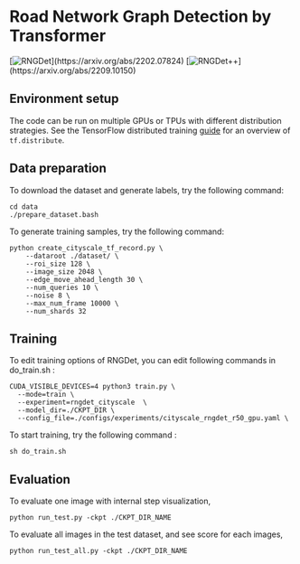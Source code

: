 # Road Network Graph Detection by Transformer

[![RNGDet](https://img.shields.io/badge/RNGDet-arXiv.2202.07824-B3181B?)](https://arxiv.org/abs/2202.07824)
[![RNGDet++](https://img.shields.io/badge/RNGDet++-arXiv.2209.10150-B3181B?)](https://arxiv.org/abs/2209.10150)

## Environment setup
The code can be run on multiple GPUs or TPUs with different distribution
strategies. See the TensorFlow distributed training
[guide](https://www.tensorflow.org/guide/distributed_training) for an overview
of `tf.distribute`.

## Data preparation
To download the dataset and generate labels, try the following command:

```
cd data
./prepare_dataset.bash
```

To generate training samples, try the following command:

```
python create_cityscale_tf_record.py \
    --dataroot ./dataset/ \
    --roi_size 128 \
    --image_size 2048 \
    --edge_move_ahead_length 30 \
    --num_queries 10 \
    --noise 8 \
    --max_num_frame 10000 \
    --num_shards 32
```
## Training 
To edit training options of RNGDet, you can edit following commands in do_train.sh :

```
CUDA_VISIBLE_DEVICES=4 python3 train.py \
  --mode=train \
  --experiment=rngdet_cityscale  \
  --model_dir=./CKPT_DIR \
  --config_file=./configs/experiments/cityscale_rngdet_r50_gpu.yaml \
```

To start training, try the following command : 
```
sh do_train.sh 
```

## Evaluation 
To evaluate one image with internal step visualization,  

```
python run_test.py -ckpt ./CKPT_DIR_NAME
```

To evaluate all images in the test dataset, and see score for each images, 

```
python run_test_all.py -ckpt ./CKPT_DIR_NAME
```
